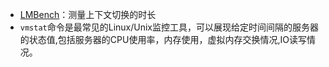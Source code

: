* [LMBench](http://www.bitmover.com/lmbench/)：测量上下文切换的时长
* `vmstat`命令是最常见的Linux/Unix监控工具，可以展现给定时间间隔的服务器的状态值,包括服务器的CPU使用率，内存使用，虚拟内存交换情况,IO读写情况。